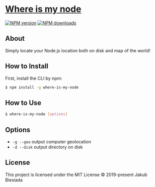 # [Where is my node](https://github.com/JB1905/where-is-my-node)

[![NPM version](http://img.shields.io/npm/v/where-is-my-node.svg?style=flat-square)](https://www.npmjs.com/package/where-is-my-node)
[![NPM downloads](http://img.shields.io/npm/dm/where-is-my-node.svg?style=flat-square)](https://www.npmjs.com/package/where-is-my-node)

## About
Simply locate your Node.js location both on disk and map of the world!

## How to Install
First, install the CLI by npm:
```bash
$ npm install -g where-is-my-node
```

## How to Use
```bash
$ where-is-my-node [options]
```

## Options
- `-g --geo` output computer geolocation
- `-d --disk` output directory on disk

## License
This project is licensed under the MIT License © 2019-present Jakub Biesiada
